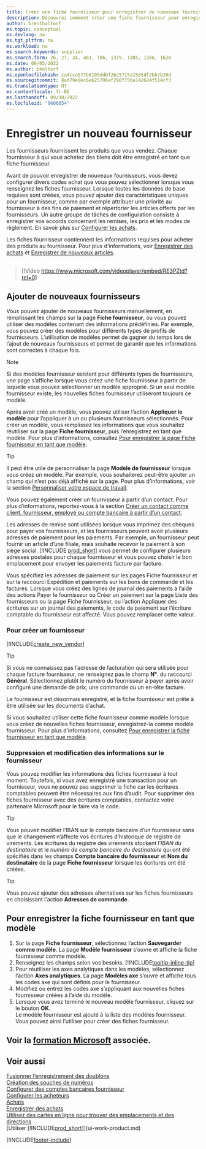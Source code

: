 ```yaml
---
title: Créer une fiche fournisseur pour enregistrer de nouveaux fournisseurs (contient une vidéo)
description: Découvrez comment créer une fiche fournisseur pour enregistrer un nouveau fournisseur et enregistrer les fiches fournisseur en tant que modèle.
author: brentholtorf
ms.topic: conceptual
ms.devlang: na
ms.tgt_pltfrm: na
ms.workload: na
ms.search.keywords: supplier
ms.search.form: 26, 27, 34, 461, 786, 1379, 1385, 1386, 1628
ms.date: 09/05/2022
ms.author: bholtorf
ms.openlocfilehash: ca4cca577b8105ddbf2625715a1585df2bb7b20d
ms.sourcegitcommit: 8ad79e0ec6e625796af298f756a142624f514cf3
ms.translationtype: HT
ms.contentlocale: fr-BE
ms.lasthandoff: 09/30/2022
ms.locfileid: "9606654"
---
```

# <a name="register-new-vendors"></a>Enregistrer un nouveau fournisseur

Les fournisseurs fournissent les produits que vous vendez. Chaque fournisseur à qui vous achetez des biens doit être enregistré en tant que fiche fournisseur.

Avant de pouvoir enregistrer de nouveaux fournisseurs, vous devez configurer divers codes achat que vous pouvez sélectionner lorsque vous renseignez les fiches fournisseur. Lorsque toutes les données de base requises sont créées, vous pouvez ajouter des caractéristiques uniques pour un fournisseur, comme par exemple attribuer une priorité au fournisseur à des fins de paiement et répertorier les articles offerts par les fournisseurs. Un autre groupe de tâches de configuration consiste à enregistrer vos accords concernant les remises, les prix et les modes de règlement. En savoir plus sur [Configurer les achats](purchasing-setup-purchasing.md).

Les fiches fournisseur contiennent les informations requises pour acheter des produits au fournisseur. Pour plus d’informations, voir [Enregistrer des achats](purchasing-how-record-purchases.md) et [Enregistrer de nouveaux articles](inventory-how-register-new-items.md).
<br /><br />  

> [!Video https://www.microsoft.com/videoplayer/embed/RE3PZtd?rel=0]

## <a name="adding-new-vendors"></a>Ajouter de nouveaux fournisseurs

Vous pouvez ajouter de nouveaux fournisseurs manuellement, en remplissant les champs sur la page **Fiche fournisseur**, ou vous pouvez utiliser des modèles contenant des informations prédéfinies. Par exemple, vous pouvez créer des modèles pour différents types de profils de fournisseurs. L’utilisation de modèles permet de gagner du temps lors de l’ajout de nouveaux fournisseurs et permet de garantir que les informations sont correctes à chaque fois.

> [!NOTE]  
> Si des modèles fournisseur existent pour différents types de fournisseurs, une page s’affiche lorsque vous créez une fiche fournisseur à partir de laquelle vous pouvez sélectionner un modèle approprié. Si un seul modèle fournisseur existe, les nouvelles fiches fournisseur utiliseront toujours ce modèle.

Après avoir créé un modèle, vous pouvez utiliser l’action **Appliquer le modèle** pour l’appliquer à un ou plusieurs fournisseurs sélectionnés. Pour créer un modèle, vous remplissez les informations que vous souhaitez réutiliser sur la page **Fiche fournisseur**, puis l’enregistrez en tant que modèle. Pour plus d’informations, consultez [Pour enregistrer la page Fiche fournisseur en tant que modèle](purchasing-how-register-new-vendors.md#to-save-the-vendor-card-as-a-template).

> [!TIP]
> Il peut être utile de personnaliser la page **Modèle de fournisseur** lorsque vous créez un modèle. Par exemple, vous souhaiterez peut-être ajouter un champ qui n’est pas déjà affiché sur la page. Pour plus d’informations, voir la section [Personnaliser votre espace de travail](/dynamics365/business-central/ui-personalization-user#to-start-personalizing-a-page-through-the-personalizing-banner).

Vous pouvez également créer un fournisseur à partir d’un contact. Pour plus d’informations, reportez-vous à la section [Créer un contact comme client, fournisseur, employé ou compte bancaire à partir d’un contact](marketing-create-contact-companies.md#to-create-a-customer-vendor-employee-or-bank-account-from-a-contact).

Les adresses de remise sont utilisées lorsque vous imprimez des chèques pour payer vos fournisseurs, et les fournisseurs peuvent avoir plusieurs adresses de paiement pour les paiements. Par exemple, un fournisseur peut fournir un article d’une filiale, mais souhaite recevoir le paiement à son siège social. [!INCLUDE [prod_short](includes/prod_short.md)] vous permet de configurer plusieurs adresses postales pour chaque fournisseur et vous pouvez choisir le bon emplacement pour envoyer les paiements facture par facture.

Vous spécifiez les adresses de paiement sur les pages Fiche fournisseur et sur la raccourci Expédition et paiements sur les bons de commande et les factures. Lorsque vous créez des lignes de journal des paiements à l’aide des actions Payer le fournisseur ou Créer un paiement sur la page Liste des fournisseurs ou la page Fiche fournisseur, ou l’action Appliquer des écritures sur un journal des paiements, le code de paiement sur l’écriture comptable du fournisseur est affecté. Vous pouvez remplacer cette valeur.

### <a name="to-create-a-new-vendor"></a>Pour créer un fournisseur

[!INCLUDE[create_new_vendor](includes/create_new_vendor.md)]

> [!TIP]  
> Si vous ne connaissez pas l’adresse de facturation qui sera utilisée pour chaque facture fournisseur, ne renseignez pas le champ **N°**. du raccourci **Général**. Sélectionnez plutôt le numéro du fournisseur à payer après avoir configuré une demande de prix, une commande ou un en-tête facture.

Le fournisseur est désormais enregistré, et la fiche fournisseur est prête à être utilisée sur les documents d’achat.

Si vous souhaitez utiliser cette fiche fournisseur comme modèle lorsque vous créez de nouvelles fiches fournisseur, enregistrez-la comme modèle fournisseur. Pour plus d’informations, consultez [Pour enregistrer la fiche fournisseur en tant que modèle](#to-save-the-vendor-card-as-a-template).

### <a name="deleting-and-editing-vendor-information"></a>Suppression et modification des informations sur le fournisseur

Vous pouvez modifier les informations des fiches fournisseur à tout moment. Toutefois, si vous avez enregistré une transaction pour un fournisseur, vous ne pouvez pas supprimer la fiche car les écritures comptables peuvent être nécessaires aux fins d’audit. Pour supprimer des fiches fournisseur avec des écritures comptables, contactez votre partenaire Microsoft pour le faire via le code.

> [!TIP]
> Vous pouvez modifier l’IBAN sur le compte bancaire d’un fournisseur sans que le changement n’affecte vos écritures d’historique de registre de virements. Les écritures du registre des virements stockent l’*IBAN du destinataire* et le *numéro de compte bancaire du destinataire* qui ont été spécifiés dans les champs **Compte bancaire du fournisseur** et **Nom du destinataire** de la page **Fiche fournisseur** lorsque les écritures ont été créées.

> [!TIP]
> Vous pouvez ajouter des adresses alternatives sur les fiches fournisseurs en choisissant l'action **Adresses de commande**.

## <a name="to-save-the-vendor-card-as-a-template"></a>Pour enregistrer la fiche fournisseur en tant que modèle

1. Sur la page **Fiche fournisseur**, sélectionnez l’action **Sauvegarder comme modèle**. La page **Modèle fournisseur** s’ouvre et affiche la fiche fournisseur comme modèle.
2. Renseignez les champs selon vos besoins. [!INCLUDE[tooltip-inline-tip](includes/tooltip-inline-tip_md.md)]
3. Pour réutiliser les axes analytiques dans les modèles, sélectionnez l’action **Axes analytiques**. La page **Modèles axe** s’ouvre et affiche tous les codes axe qui sont définis pour le fournisseur.
4. Modifiez ou entrez les codes axe s’appliquant aux nouvelles fiches fournisseur créées à l’aide du modèle.
5. Lorsque vous avez terminé le nouveau modèle fournisseur, cliquez sur le bouton **OK**.  
   Le modèle fournisseur est ajouté à la liste des modèles fournisseur. Vous pouvez ainsi l’utiliser pour créer des fiches fournisseur.

## <a name="see-related-microsoft-training"></a>Voir la [formation Microsoft](/training/modules/trade-master-data-dynamics-365-business-central/) associée.

## <a name="see-also"></a>Voir aussi

[Fusionner l’enregistrement des doublons](sales-how-merge-duplicate-records.md)  
[Création des souches de numéros](ui-create-number-series.md)  
[Configurer des comptes bancaires fournisseur](purchasing-how-set-up-vendors-bank-accounts.md)  
[Configurer les acheteurs](purchasing-how-setup-purchasers.md)  
[Achats](purchasing-manage-purchasing.md)  
[Enregistrer des achats](purchasing-how-record-purchases.md)  
[Utilisez des cartes en ligne pour trouver des emplacements et des directions](across-online-maps.md)  
[Utiliser [!INCLUDE[prod_short](includes/prod_short.md)]](ui-work-product.md)  

[!INCLUDE[footer-include](includes/footer-banner.md)]
